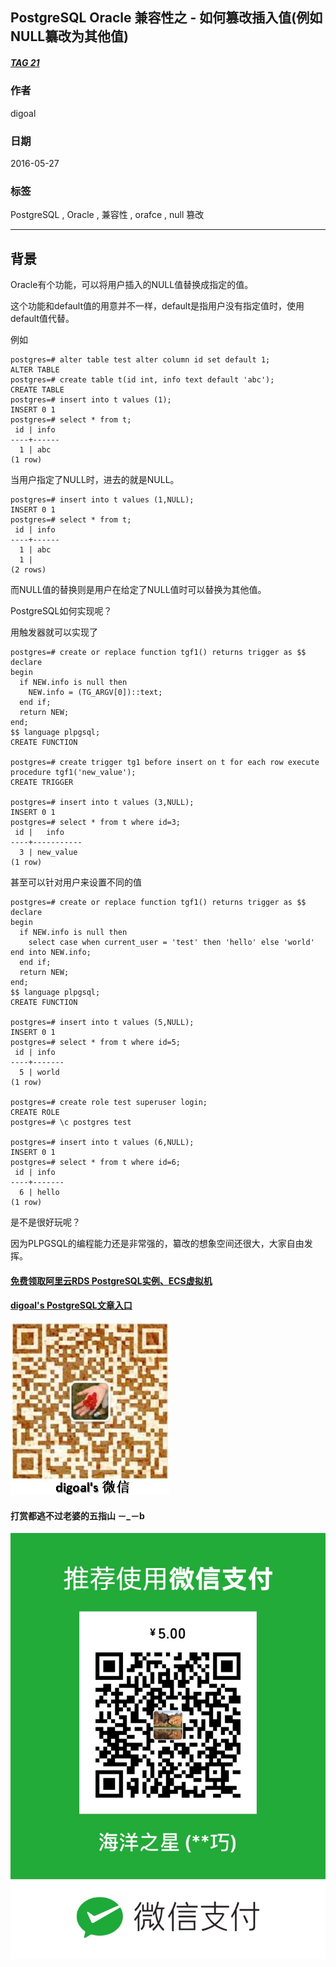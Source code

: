 ## PostgreSQL Oracle 兼容性之 - 如何篡改插入值(例如NULL纂改为其他值)  
##### [TAG 21](../class/21.md)
                         
### 作者                         
digoal                          
                            
### 日期                          
2016-05-27                                                     
                          
### 标签                                                                                                                                          
PostgreSQL , Oracle , 兼容性 , orafce , null 篡改       
                        
----                          
                        
## 背景                  
Oracle有个功能，可以将用户插入的NULL值替换成指定的值。    
  
这个功能和default值的用意并不一样，default是指用户没有指定值时，使用default值代替。    
  
例如    
  
```  
postgres=# alter table test alter column id set default 1;  
ALTER TABLE  
postgres=# create table t(id int, info text default 'abc');  
CREATE TABLE  
postgres=# insert into t values (1);  
INSERT 0 1  
postgres=# select * from t;  
 id | info   
----+------  
  1 | abc  
(1 row)  
```  
  
当用户指定了NULL时，进去的就是NULL。    
  
```  
postgres=# insert into t values (1,NULL);  
INSERT 0 1  
postgres=# select * from t;  
 id | info   
----+------  
  1 | abc  
  1 |   
(2 rows)  
```  
  
而NULL值的替换则是用户在给定了NULL值时可以替换为其他值。    
  
PostgreSQL如何实现呢？    
  
用触发器就可以实现了    
  
```  
postgres=# create or replace function tgf1() returns trigger as $$  
declare  
begin  
  if NEW.info is null then  
    NEW.info = (TG_ARGV[0])::text;  
  end if;  
  return NEW;   
end;  
$$ language plpgsql;  
CREATE FUNCTION  
  
postgres=# create trigger tg1 before insert on t for each row execute procedure tgf1('new_value');  
CREATE TRIGGER  
  
postgres=# insert into t values (3,NULL);  
INSERT 0 1  
postgres=# select * from t where id=3;  
 id |   info      
----+-----------  
  3 | new_value  
(1 row)  
```  
  
甚至可以针对用户来设置不同的值    
  
```  
postgres=# create or replace function tgf1() returns trigger as $$  
declare  
begin  
  if NEW.info is null then  
    select case when current_user = 'test' then 'hello' else 'world' end into NEW.info;     
  end if;       
  return NEW;   
end;  
$$ language plpgsql;  
CREATE FUNCTION  
  
postgres=# insert into t values (5,NULL);  
INSERT 0 1  
postgres=# select * from t where id=5;  
 id | info    
----+-------  
  5 | world  
(1 row)  
  
postgres=# create role test superuser login;  
CREATE ROLE  
postgres=# \c postgres test  
  
postgres=# insert into t values (6,NULL);  
INSERT 0 1  
postgres=# select * from t where id=6;  
 id | info    
----+-------  
  6 | hello  
(1 row)  
```  
  
是不是很好玩呢？    
  
因为PLPGSQL的编程能力还是非常强的，纂改的想象空间还很大，大家自由发挥。    
          
                                                                                      
                                           
  
  
  
  
  
  
  
  
  
  
  
  
  
#### [免费领取阿里云RDS PostgreSQL实例、ECS虚拟机](https://free.aliyun.com/ "57258f76c37864c6e6d23383d05714ea")
  
  
#### [digoal's PostgreSQL文章入口](https://github.com/digoal/blog/blob/master/README.md "22709685feb7cab07d30f30387f0a9ae")
  
  
![digoal's weixin](../pic/digoal_weixin.jpg "f7ad92eeba24523fd47a6e1a0e691b59")
  
  
  
  
  
  
#### 打赏都逃不过老婆的五指山 －_－b  
![wife's weixin ds](../pic/wife_weixin_ds.jpg "acd5cce1a143ef1d6931b1956457bc9f")
  
